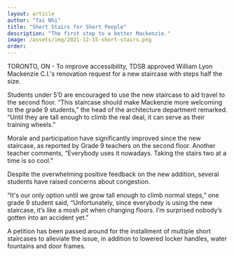 ```yaml
---
layout: article
author: "Tai Nhi"
title: "Short Stairs for Short People"
description: "The first step to a better Mackenzie."
image: /assets/img/2021-12-15-short-stairs.png
order:
---
```


TORONTO, ON - To improve accessibility, TDSB approved William Lyon Mackenzie C.I.'s renovation request for a new staircase with steps half the size.

Students under 5’0 are encouraged to use the new staircase to aid travel to the second floor. “This staircase should make Mackenzie more welcoming to the grade 9 students,” the head of the architecture department remarked. “Until they are tall enough to climb the real deal, it can serve as their training wheels.”

Morale and participation have significantly improved since the new staircase, as reported by Grade 9 teachers on the second floor. Another teacher comments, “Everybody uses it nowadays. Taking the stairs two at a time is so cool.”

Despite the overwhelming positive feedback on the new addition, several students have raised concerns about congestion.

“It's our only option until we grow tall enough to climb normal steps,” one grade 9 student said, “Unfortunately, since everybody is using the new staircase, it’s like a mosh pit when changing floors. I’m surprised nobody’s gotten into an accident yet.”

A petition has been passed around for the installment of multiple short staircases to alleviate the issue, in addition to lowered locker handles, water fountains and door frames.
